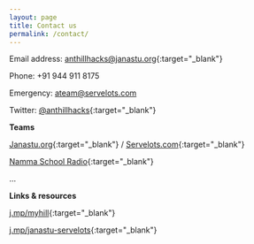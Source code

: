 ```yaml
---
layout: page
title: Contact us
permalink: /contact/
---
```


Email address: [anthillhacks@janastu.org](mailto:anthillhacks@janastu.org){:target="_blank"}

Phone: +91 944 911 8175

Emergency: ateam@servelots.com

Twitter: [@anthillhacks](https://twitter.com/anthillhacks){:target="_blank"}

**Teams**

[Janastu.org](https://janastu.org){:target="_blank"} / [Servelots.com](http://servelots.com){:target="_blank"}

[Namma School Radio](https://namdu1radio.com){:target="_blank"}

...


**Links & resources**

[j.mp/myhill](https://j.mp/myhill){:target="_blank"}

[j.mp/janastu-servelots](https://j.mp/janastu-servelots){:target="_blank"}


